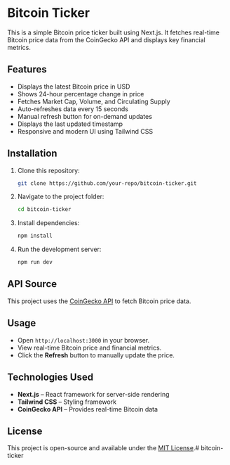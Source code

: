# Bitcoin Ticker

This is a simple Bitcoin price ticker built using Next.js. It fetches real-time Bitcoin price data from the CoinGecko API and displays key financial metrics.

## Features
- Displays the latest Bitcoin price in USD
- Shows 24-hour percentage change in price
- Fetches Market Cap, Volume, and Circulating Supply
- Auto-refreshes data every 15 seconds
- Manual refresh button for on-demand updates
- Displays the last updated timestamp
- Responsive and modern UI using Tailwind CSS

## Installation
1. Clone this repository:
   ```bash
   git clone https://github.com/your-repo/bitcoin-ticker.git
   ```
2. Navigate to the project folder:
   ```bash
   cd bitcoin-ticker
   ```
3. Install dependencies:
   ```bash
   npm install
   ```
4. Run the development server:
   ```bash
   npm run dev
   ```
## API Source
This project uses the [CoinGecko API](https://www.coingecko.com/en/api) to fetch Bitcoin price data.

## Usage
- Open `http://localhost:3000` in your browser.
- View real-time Bitcoin price and financial metrics.
- Click the **Refresh** button to manually update the price.

## Technologies Used
- **Next.js** – React framework for server-side rendering
- **Tailwind CSS** – Styling framework
- **CoinGecko API** – Provides real-time Bitcoin data

## License
This project is open-source and available under the [MIT License](LICENSE).#   b i t c o i n - t i c k e r  
 